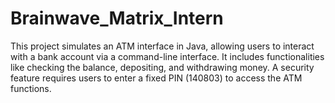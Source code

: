 # Brainwave_Matrix_Intern
This project simulates an ATM interface in Java, allowing users to interact with a bank account via a command-line interface. It includes functionalities like checking the balance, depositing, and withdrawing money. A security feature requires users to enter a fixed PIN (140803) to access the ATM functions.
